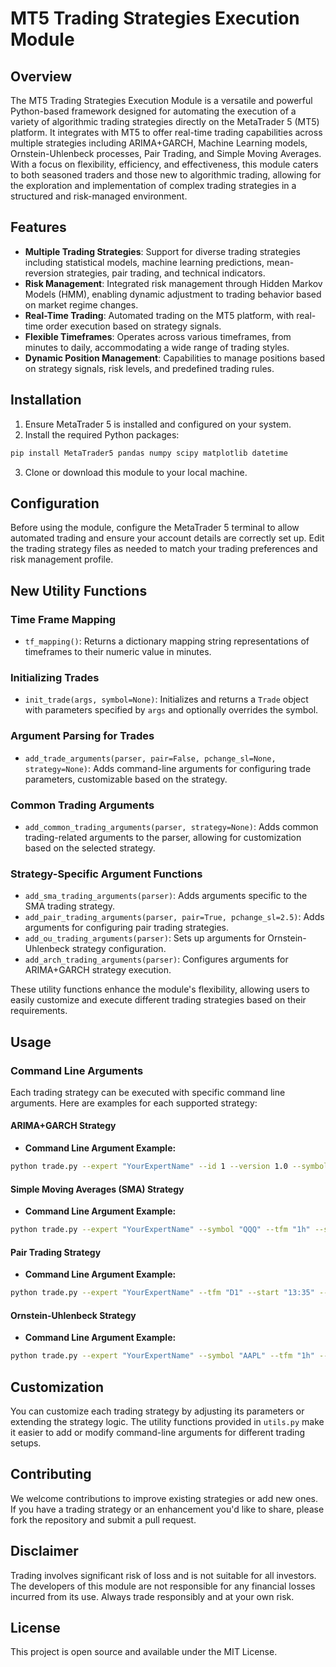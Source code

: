 
# MT5 Trading Strategies Execution Module

## Overview

The MT5 Trading Strategies Execution Module is a versatile and powerful Python-based framework designed for automating the execution of a variety of algorithmic trading strategies directly on the MetaTrader 5 (MT5) platform. It integrates with MT5 to offer real-time trading capabilities across multiple strategies including ARIMA+GARCH, Machine Learning models, Ornstein-Uhlenbeck processes, Pair Trading, and Simple Moving Averages. With a focus on flexibility, efficiency, and effectiveness, this module caters to both seasoned traders and those new to algorithmic trading, allowing for the exploration and implementation of complex trading strategies in a structured and risk-managed environment.

## Features

- **Multiple Trading Strategies**: Support for diverse trading strategies including statistical models, machine learning predictions, mean-reversion strategies, pair trading, and technical indicators.
- **Risk Management**: Integrated risk management through Hidden Markov Models (HMM), enabling dynamic adjustment to trading behavior based on market regime changes.
- **Real-Time Trading**: Automated trading on the MT5 platform, with real-time order execution based on strategy signals.
- **Flexible Timeframes**: Operates across various timeframes, from minutes to daily, accommodating a wide range of trading styles.
- **Dynamic Position Management**: Capabilities to manage positions based on strategy signals, risk levels, and predefined trading rules.

## Installation

1. Ensure MetaTrader 5 is installed and configured on your system.
2. Install the required Python packages:

```bash
pip install MetaTrader5 pandas numpy scipy matplotlib datetime
```

3. Clone or download this module to your local machine.

## Configuration

Before using the module, configure the MetaTrader 5 terminal to allow automated trading and ensure your account details are correctly set up. Edit the trading strategy files as needed to match your trading preferences and risk management profile.

## New Utility Functions

### Time Frame Mapping

- `tf_mapping()`: Returns a dictionary mapping string representations of timeframes to their numeric value in minutes.

### Initializing Trades

- `init_trade(args, symbol=None)`: Initializes and returns a `Trade` object with parameters specified by `args` and optionally overrides the symbol.

### Argument Parsing for Trades

- `add_trade_arguments(parser, pair=False, pchange_sl=None, strategy=None)`: Adds command-line arguments for configuring trade parameters, customizable based on the strategy.

### Common Trading Arguments

- `add_common_trading_arguments(parser, strategy=None)`: Adds common trading-related arguments to the parser, allowing for customization based on the selected strategy.

### Strategy-Specific Argument Functions

- `add_sma_trading_arguments(parser)`: Adds arguments specific to the SMA trading strategy.
- `add_pair_trading_arguments(parser, pair=True, pchange_sl=2.5)`: Adds arguments for configuring pair trading strategies.
- `add_ou_trading_arguments(parser)`: Sets up arguments for Ornstein-Uhlenbeck strategy configuration.
- `add_arch_trading_arguments(parser)`: Configures arguments for ARIMA+GARCH strategy execution.

These utility functions enhance the module's flexibility, allowing users to easily customize and execute different trading strategies based on their requirements.

## Usage
### Command Line Arguments

Each trading strategy can be executed with specific command line arguments. Here are examples for each supported strategy:

#### ARIMA+GARCH Strategy

- **Command Line Argument Example:**

```bash
python trade.py --expert "YourExpertName" --id 1 --version 1.0 --symbol "QQQ" --mr 5.0 --t 2.0 --dr 0.25 --maxt 20 --acl True --tfm "D1" --start "13:35" --fint "19:50" --endt "19:55" --std False --rr 3.0 --psl 2.5
```

#### Simple Moving Averages (SMA) Strategy

- **Command Line Argument Example:**

```bash
python trade.py --expert "YourExpertName" --symbol "QQQ" --tfm "1h" --start "13:35" --sma 35 --lma 80 --rm "hmm"
```

#### Pair Trading Strategy

- **Command Line Argument Example:**

```bash
python trade.py --expert "YourExpertName" --tfm "D1" --start "13:35" --pair "GOOG" "MSFT" --psl 2.5
```

#### Ornstein-Uhlenbeck Strategy

- **Command Line Argument Example:**

```bash
python trade.py --expert "YourExpertName" --symbol "AAPL" --tfm "1h" --start "13:35" --p 20 --n 20 --ouw 2000
```

## Customization

You can customize each trading strategy by adjusting its parameters or extending the strategy logic. The utility functions provided in `utils.py` make it easier to add or modify command-line arguments for different trading setups.

## Contributing

We welcome contributions to improve existing strategies or add new ones. If you have a trading strategy or an enhancement you'd like to share, please fork the repository and submit a pull request.

## Disclaimer

Trading involves significant risk of loss and is not suitable for all investors. The developers of this module are not responsible for any financial losses incurred from its use. Always trade responsibly and at your own risk.

## License

This project is open source and available under the MIT License.
